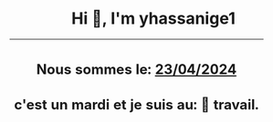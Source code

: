 <h1 align='center'>Hi 👋, I'm yhassanige1</h1>
<div align='center'>

|<h2 align='center'>Nous sommes le: <u>23/04/2024</u></h2><h2 align='center'>c'est un mardi et je suis au: 🏢 travail.</h2>|
|---
</div>